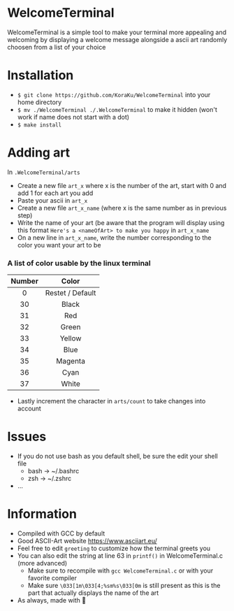 # WelcomeTerminal
WelcomeTerminal is a simple tool to make your terminal more appealing and welcoming by displaying a welcome message alongside a ascii art randomly choosen from a list of your choice

# Installation
- `$ git clone https://github.com/KoraKu/WelcomeTerminal` into your home directory
- `$ mv ./WelcomeTerminal ./.WelcomeTerminal` to make it hidden (won't work if name does not start with a dot)
- `$ make install`

# Adding art
In `.WelcomeTerminal/arts` 
- Create a new file `art_x` where x is the number of the art, start with 0 and add 1 for each art you add
- Paste your ascii in `art_x`
- Create a new file `art_x_name` (where x is the same number as in previous step) 
- Write the name of your art (be aware that the program will display using this format `Here's a <nameOfArt> to make you happy` in `art_x_name`
- On a new line in `art_x_name`, write the number corresponding to the color you want your art to be

### A list of color usable by the linux terminal
| Number |       Color      |
|:------:|:----------------:|
|    0   | Restet / Default |
|   30   |       Black      |
|   31   |        Red       |
|   32   |       Green      |
|   33   |      Yellow      |
|   34   |       Blue       |
|   35   |      Magenta     |
|   36   |       Cyan       |
|   37   |       White      |

- Lastly increment the character in `arts/count` to take changes into account

# Issues
- If you do not use bash as you default shell, be sure the edit your shell file 
  + bash -> ~/.bashrc 
  + zsh -> ~/.zshrc
- ...
# Information
- Compiled with GCC by default
- Good ASCII-Art website https://www.asciiart.eu/
- Feel free to edit `greeting` to customize how the terminal greets you
- You can also edit the string at line 63 in `printf()` in WelcomeTerminal.c  (more advanced)
  + Make sure to recompile with `gcc WelcomeTerminal.c` or with your favorite compiler
  + Make sure `\033[1m\033[4;%sm%s\033[0m` is still present as this is the part that actually displays the name of the art
- As always, made with 💓
